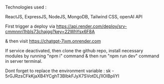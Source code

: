 Technologies used :

ReactJS,
ExpressJS,
NodeJS,
MongoDB,
Tailwind CSS,
openAI API


First trigger a deploy via https://api.render.com/deploy/srv-cmmnnri1hbls73chajgg?key=22WhYsx6F8A

& then visit https://chatgpt-7jxm.onrender.com


If service deactivated, then clone the github repo, install necessary modules by running "npm i" command & then run "npm run dev" command in server terminal.

Dont forget to replace the environment variable : sk - 5rGJRzsCFkKjaXB4YCghT3BlbkFJyX7SVotDLj1IOIBpliYI
